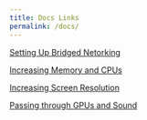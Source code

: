 ```yaml
---
title: Docs Links
permalink: /docs/
--- 
```


[Setting Up Bridged Netorking](/networking)

[Increasing Memory and CPUs](/performance)

[Increasing Screen Resolution](/resolution)

[Passing through GPUs and Sound](/docs/)

